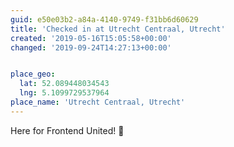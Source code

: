 ```yaml
---
guid: e50e03b2-a84a-4140-9749-f31bb6d60629
title: 'Checked in at Utrecht Centraal, Utrecht'
created: '2019-05-16T15:05:58+00:00'
changed: '2019-09-24T14:27:13+00:00'


place_geo:
  lat: 52.089448034543
  lng: 5.1099729537964
place_name: 'Utrecht Centraal, Utrecht'
---
```


Here for Frontend United! 🎉
